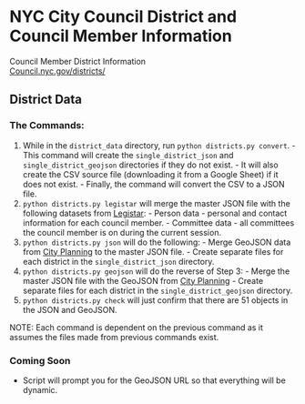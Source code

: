 # NYC City Council District and Council Member Information
Council Member District Information
<br>
[Council.nyc.gov/districts/](https://council.nyc.gov/districts)

## District Data
  ### The Commands:
  1. While in the `district_data` directory, run `python districts.py convert`.
    - This command will create the `single_district_json` and `single_district_geojson` directories if they do not exist.
    - It will also create the CSV source file (downloading it from a Google Sheet) if it does not exist.
    - Finally, the command will convert the CSV to a JSON file.
  2. `python districts.py legistar` will merge the master JSON file with the following datasets from [Legistar](http://webapi.legistar.com/Home/Examples):
    - Person data - personal and contact information for each council member.
    - Committee data - all committees the council member is on during the current session.
  3. `python districts.py json` will do the following:
    - Merge GeoJSON data from [City Planning](https://www1.nyc.gov/site/planning/data-maps/open-data/districts-download-metadata.page) to the master JSON file.
    - Create separate files for each district in the `single_district_json` directory.
  4. `python districts.py geojson` will do the reverse of Step 3:
    - Merge the master JSON file with the GeoJSON from [City Planning](https://www1.nyc.gov/site/planning/data-maps/open-data/districts-download-metadata.page)
    - Create separate files for each district in the `single_district_geojson` directory.
  4. `python districts.py check` will just confirm that there are 51 objects in the JSON and GeoJSON.

  NOTE: Each command is dependent on the previous command as it assumes the files made from previous commands exist.

  ### Coming Soon
  * Script will prompt you for the GeoJSON URL so that everything will be dynamic.

<!-- ## Constituent Data
  ### The Commands:
  1. Run `python constituents.py` to retrieve and download the latest CSV of constituent service data from the [OpenData Portal](#)
    * This command will organize and next all constituent service request by the district number.
    * This command will also break out all constituent service requests into individual files by district. -->